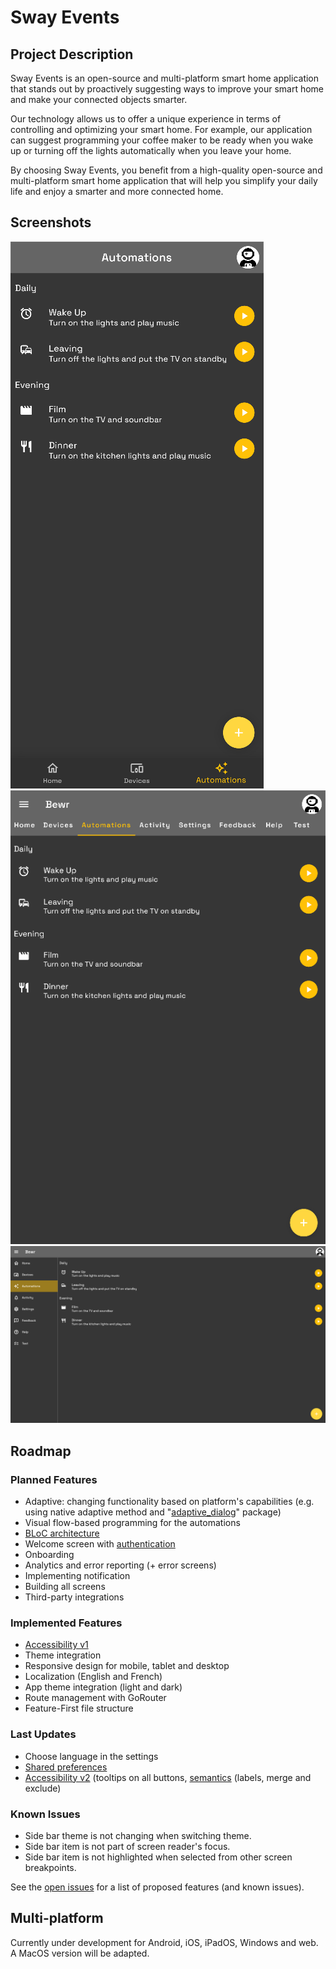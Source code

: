 # Sway Events
## Project Description
Sway Events is an open-source and multi-platform smart home application that stands out by proactively suggesting ways to improve your smart home and make your connected objects smarter.

Our technology allows us to offer a unique experience in terms of controlling and optimizing your smart home. For example, our application can suggest programming your coffee maker to be ready when you wake up or turning off the lights automatically when you leave your home.

By choosing Sway Events, you benefit from a high-quality open-source and multi-platform smart home application that will help you simplify your daily life and enjoy a smarter and more connected home.

## Screenshots
![Mobile screenshot](/assets/images/screenshots/mobile.png)
![Tablet screenshot](/assets/images/screenshots/tablet.png)
![Desktop screenshot](/assets/images/screenshots/desktop.png)

## Roadmap
### Planned Features
* Adaptive: changing functionality based on platform's capabilities (e.g. using native adaptive method and "[adaptive_dialog](https://pub.dev/packages/adaptive_dialog)" package)
* Visual flow-based programming for the automations
* [BLoC architecture](https://youtu.be/Ep6R7U9wa0U)
* Welcome screen with [authentication](https://bloclibrary.dev/#/flutterfirebaselogintutorial)
* Onboarding
* Analytics and error reporting (+ error screens)
* Implementing notification
* Building all screens
* Third-party integrations

### Implemented Features
* [Accessibility v1](https://docs.flutter.dev/development/accessibility-and-localization/accessibility)
* Theme integration
* Responsive design for mobile, tablet and desktop
* Localization (English and French)
* App theme integration (light and dark)
* Route management with GoRouter
* Feature-First file structure

### Last Updates
* Choose language in the settings
* [Shared preferences](https://youtu.be/ZpLQIFUqaGI)
* [Accessibility v2](https://docs.flutter.dev/development/accessibility-and-localization/accessibility) (tooltips on all buttons, [semantics](https://medium.com/flutter-community/a-deep-dive-into-flutters-accessibility-widgets-eb0ef9455bc) (labels, merge and exclude)

### Known Issues
* Side bar theme is not changing when switching theme.
* Side bar item is not part of screen reader's focus.
* Side bar item is not highlighted when selected from other screen breakpoints.

See the [open issues](https://github.com/Sway/Sway-Home/issues) for a list of proposed features (and known issues).

## Multi-platform
Currently under development for Android, iOS, iPadOS, Windows and web. A MacOS version will be adapted.
